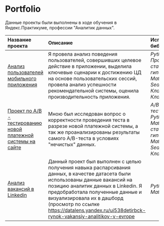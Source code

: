 # Portfolio

Данные проекты были выполнены в ходе обучения в Яндекс.Практикуме, профессии "Аналитик данных".

| Название проекта | Описание | Используемые библиотеки | 
| :---------------------- | :---------------------- | :---------------------- |
| [Анализ пользователей мобильного приложения](mobile_app_users)| Я провела анализ поведения пользователей, совершивших целевое действие в приложении, выделила ключевые сценарии к достижению ЦД на основе пользовательских сессий, провела анализ успешности рекомендательной системы, оценила производительность приложения.| *Python* *Pandas* *Проверка статистических гипотез* *Matplotlib* *Seaborn* *Plotly* *Классификация* <br> *Кластеризация*|
| [Проект по А/В - тестированию новой платежной системы на сайте](ab_test_new_pay_system)| Мною был исследован вопрос о корректности проведения теста в разрезе новой платежной системы, а так же проанализированы результаты самого А/B-теста в условиях "нечистых" данных. | *A/B-тестирование* *Python* *Pandas* *Math* *Проверка статистических гипотез* *Matplotlib* *Seaborn* *Кластеризация*|36
| [Анализ вакансий в Linkedin](analysis_linkedin)| Данный проект был выполнен с целью получения навыка распарсивания данных, в качестве датасета были использованы данные вакансий на позицию аналитик данных в Linkedin. Я предобработала полученные данные и визуализировала их в дашборд (просмотр по ссылке https://datalens.yandex.ru/ui538detirbck-rynok-vakansiy-analitikov-v-evrope| *Python* *Pandas* *Math* *Datalens*|36
